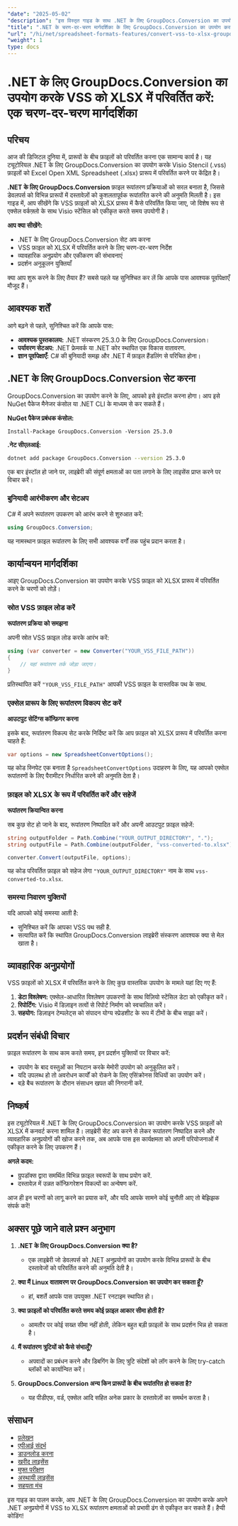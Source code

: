 ```yaml
---
"date": "2025-05-02"
"description": "इस विस्तृत गाइड के साथ .NET के लिए GroupDocs.Conversion का उपयोग करके Visio Stencil (.vss) फ़ाइलों को Excel Open XML स्प्रेडशीट (.xlsx) प्रारूप में परिवर्तित करना जानें।"
"title": ".NET के चरण-दर-चरण मार्गदर्शिका के लिए GroupDocs.Conversion का उपयोग करके VSS को XLSX में परिवर्तित करें"
"url": "/hi/net/spreadsheet-formats-features/convert-vss-to-xlsx-groupdocs-net/"
"weight": 1
type: docs
---
```

# .NET के लिए GroupDocs.Conversion का उपयोग करके VSS को XLSX में परिवर्तित करें: एक चरण-दर-चरण मार्गदर्शिका

## परिचय

आज की डिजिटल दुनिया में, प्रारूपों के बीच फ़ाइलों को परिवर्तित करना एक सामान्य कार्य है। यह ट्यूटोरियल .NET के लिए GroupDocs.Conversion का उपयोग करके Visio Stencil (.vss) फ़ाइलों को Excel Open XML Spreadsheet (.xlsx) प्रारूप में परिवर्तित करने पर केंद्रित है।

**.NET के लिए GroupDocs.Conversion** फ़ाइल रूपांतरण प्रक्रियाओं को सरल बनाता है, जिससे डेवलपर्स को विभिन्न प्रारूपों में दस्तावेज़ों को कुशलतापूर्वक रूपांतरित करने की अनुमति मिलती है। इस गाइड में, आप सीखेंगे कि VSS फ़ाइलों को XLSX प्रारूप में कैसे परिवर्तित किया जाए, जो विशेष रूप से एक्सेल वर्कफ़्लो के साथ Visio स्टेंसिल को एकीकृत करते समय उपयोगी है।

**आप क्या सीखेंगे:**
- .NET के लिए GroupDocs.Conversion सेट अप करना
- VSS फ़ाइल को XLSX में परिवर्तित करने के लिए चरण-दर-चरण निर्देश
- व्यावहारिक अनुप्रयोग और एकीकरण की संभावनाएं
- प्रदर्शन अनुकूलन युक्तियाँ

क्या आप शुरू करने के लिए तैयार हैं? सबसे पहले यह सुनिश्चित कर लें कि आपके पास आवश्यक पूर्वापेक्षाएँ मौजूद हैं।

## आवश्यक शर्तें

आगे बढ़ने से पहले, सुनिश्चित करें कि आपके पास:
- **आवश्यक पुस्तकालय:** .NET संस्करण 25.3.0 के लिए GroupDocs.Conversion।
- **पर्यावरण सेटअप:** .NET फ्रेमवर्क या .NET कोर स्थापित एक विकास वातावरण.
- **ज्ञान पूर्वापेक्षाएँ:** C# की बुनियादी समझ और .NET में फ़ाइल हैंडलिंग से परिचित होना।

## .NET के लिए GroupDocs.Conversion सेट करना

GroupDocs.Conversion का उपयोग करने के लिए, आपको इसे इंस्टॉल करना होगा। आप इसे NuGet पैकेज मैनेजर कंसोल या .NET CLI के माध्यम से कर सकते हैं।

**NuGet पैकेज प्रबंधक कंसोल:**
```shell
Install-Package GroupDocs.Conversion -Version 25.3.0
```

**.नेट सीएलआई:**
```bash
dotnet add package GroupDocs.Conversion --version 25.3.0
```

एक बार इंस्टॉल हो जाने पर, लाइब्रेरी की संपूर्ण क्षमताओं का पता लगाने के लिए लाइसेंस प्राप्त करने पर विचार करें।

### बुनियादी आरंभीकरण और सेटअप

C# में अपने रूपांतरण उपकरण को आरंभ करने से शुरुआत करें:

```csharp
using GroupDocs.Conversion;
```

यह नामस्थान फ़ाइल रूपांतरण के लिए सभी आवश्यक वर्गों तक पहुंच प्रदान करता है।

## कार्यान्वयन मार्गदर्शिका

आइए GroupDocs.Conversion का उपयोग करके VSS फ़ाइल को XLSX प्रारूप में परिवर्तित करने के चरणों को तोड़ें।

### स्रोत VSS फ़ाइल लोड करें

**रूपांतरण प्रक्रिया को समझना**

अपनी स्रोत VSS फ़ाइल लोड करके आरंभ करें:

```csharp
using (var converter = new Converter("YOUR_VSS_FILE_PATH"))
{
    // यहां रूपांतरण तर्क जोड़ा जाएगा।
}
```

प्रतिस्थापित करें `"YOUR_VSS_FILE_PATH"` आपकी VSS फ़ाइल के वास्तविक पथ के साथ.

### एक्सेल प्रारूप के लिए रूपांतरण विकल्प सेट करें

**आउटपुट सेटिंग्स कॉन्फ़िगर करना**

इसके बाद, रूपांतरण विकल्प सेट करके निर्दिष्ट करें कि आप फ़ाइल को XLSX प्रारूप में परिवर्तित करना चाहते हैं:

```csharp
var options = new SpreadsheetConvertOptions();
```

यह कोड स्निपेट एक बनाता है `SpreadsheetConvertOptions` उदाहरण के लिए, यह आपको एक्सेल रूपांतरणों के लिए पैरामीटर निर्धारित करने की अनुमति देता है।

### फ़ाइल को XLSX के रूप में परिवर्तित करें और सहेजें

**रूपांतरण क्रियान्वित करना**

सब कुछ सेट हो जाने के बाद, रूपांतरण निष्पादित करें और अपनी आउटपुट फ़ाइल सहेजें:

```csharp
string outputFolder = Path.Combine("YOUR_OUTPUT_DIRECTORY", ".");
string outputFile = Path.Combine(outputFolder, "vss-converted-to.xlsx");

converter.Convert(outputFile, options);
```

यह कोड परिवर्तित फ़ाइल को सहेज लेगा `"YOUR_OUTPUT_DIRECTORY"` नाम के साथ `vss-converted-to.xlsx`.

### समस्या निवारण युक्तियों

यदि आपको कोई समस्या आती है:
- सुनिश्चित करें कि आपका VSS पथ सही है.
- सत्यापित करें कि स्थापित GroupDocs.Conversion लाइब्रेरी संस्करण आवश्यक क्या से मेल खाता है।

## व्यावहारिक अनुप्रयोगों

VSS फ़ाइलों को XLSX में परिवर्तित करने के लिए कुछ वास्तविक उपयोग के मामले यहां दिए गए हैं:
1. **डेटा विश्लेषण:** एक्सेल-आधारित विश्लेषण उपकरणों के साथ विज़ियो स्टेंसिल डेटा को एकीकृत करें।
2. **रिपोर्टिंग:** Visio में डिज़ाइन तत्वों से रिपोर्ट निर्माण को स्वचालित करें।
3. **सहयोग:** डिज़ाइन टेम्पलेट्स को संपादन योग्य स्प्रेडशीट के रूप में टीमों के बीच साझा करें।

## प्रदर्शन संबंधी विचार

फ़ाइल रूपांतरण के साथ काम करते समय, इन प्रदर्शन युक्तियों पर विचार करें:
- उपयोग के बाद वस्तुओं का निपटान करके मेमोरी उपयोग को अनुकूलित करें।
- यदि उपलब्ध हो तो अवरोधन कार्यों को रोकने के लिए एसिंक्रोनस विधियों का उपयोग करें।
- बड़े बैच रूपांतरण के दौरान संसाधन खपत की निगरानी करें.

## निष्कर्ष

इस ट्यूटोरियल में .NET के लिए GroupDocs.Conversion का उपयोग करके VSS फ़ाइलों को XLSX में कनवर्ट करना शामिल है। लाइब्रेरी सेट अप करने से लेकर रूपांतरण निष्पादित करने और व्यावहारिक अनुप्रयोगों की खोज करने तक, अब आपके पास इस कार्यक्षमता को अपनी परियोजनाओं में एकीकृत करने के लिए उपकरण हैं।

**अगले कदम:**
- ग्रुपडॉक्स द्वारा समर्थित विभिन्न फ़ाइल स्वरूपों के साथ प्रयोग करें.
- दस्तावेज़ में उन्नत कॉन्फ़िगरेशन विकल्पों का अन्वेषण करें.

आज ही इन चरणों को लागू करने का प्रयास करें, और यदि आपके सामने कोई चुनौती आए तो बेझिझक संपर्क करें!

## अक्सर पूछे जाने वाले प्रश्न अनुभाग

1. **.NET के लिए GroupDocs.Conversion क्या है?**
   - एक लाइब्रेरी जो डेवलपर्स को .NET अनुप्रयोगों का उपयोग करके विभिन्न प्रारूपों के बीच दस्तावेजों को परिवर्तित करने की अनुमति देती है।

2. **क्या मैं Linux वातावरण पर GroupDocs.Conversion का उपयोग कर सकता हूँ?**
   - हां, बशर्ते आपके पास उपयुक्त .NET रनटाइम स्थापित हो।

3. **क्या फ़ाइलों को परिवर्तित करते समय कोई फ़ाइल आकार सीमा होती है?**
   - आमतौर पर कोई सख्त सीमा नहीं होती, लेकिन बहुत बड़ी फ़ाइलों के साथ प्रदर्शन भिन्न हो सकता है।

4. **मैं रूपांतरण त्रुटियों को कैसे संभालूँ?**
   - अपवादों का प्रबंधन करने और डिबगिंग के लिए त्रुटि संदेशों को लॉग करने के लिए try-catch ब्लॉकों को कार्यान्वित करें।

5. **GroupDocs.Conversion अन्य किन प्रारूपों के बीच रूपांतरित हो सकता है?**
   - यह पीडीएफ, वर्ड, एक्सेल आदि सहित अनेक प्रकार के दस्तावेज़ों का समर्थन करता है।

## संसाधन

- [प्रलेखन](https://docs.groupdocs.com/conversion/net/)
- [एपीआई संदर्भ](https://reference.groupdocs.com/conversion/net/)
- [डाउनलोड करना](https://releases.groupdocs.com/conversion/net/)
- [खरीद लाइसेंस](https://purchase.groupdocs.com/buy)
- [मुफ्त परीक्षण](https://releases.groupdocs.com/conversion/net/)
- [अस्थायी लाइसेंस](https://purchase.groupdocs.com/temporary-license/)
- [सहयता मंच](https://forum.groupdocs.com/c/conversion/10)

इस गाइड का पालन करके, आप .NET के लिए GroupDocs.Conversion का उपयोग करके अपने .NET अनुप्रयोगों में VSS to XLSX रूपांतरण क्षमताओं को प्रभावी ढंग से एकीकृत कर सकते हैं। हैप्पी कोडिंग!